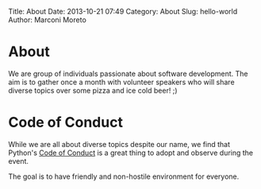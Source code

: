 Title: About
Date: 2013-10-21 07:49
Category: About
Slug: hello-world
Author: Marconi Moreto

# About

We are group of individuals passionate about software development. The aim is to gather once a month with volunteer speakers who will share diverse topics over some pizza and ice cold beer! ;)

# Code of Conduct

While we are all about diverse topics despite our name, we find that Python's [Code of Conduct](http://www.python.org/psf/codeofconduct) is a great thing to adopt and observe during the event.

The goal is to have friendly and non-hostile environment for everyone.
